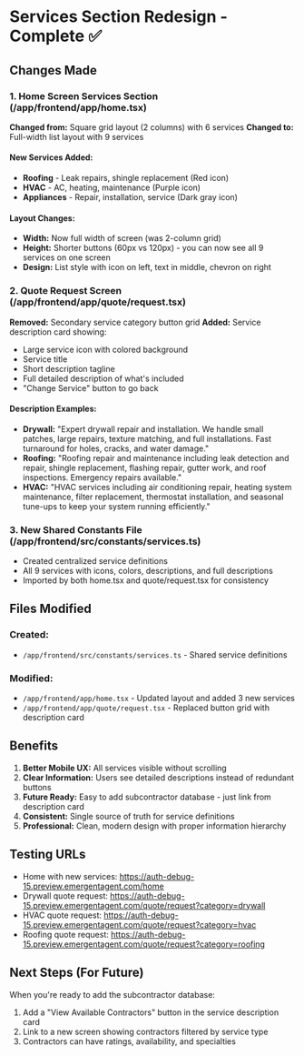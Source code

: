 # Services Section Redesign - Complete ✅

## Changes Made

### 1. Home Screen Services Section (/app/frontend/app/home.tsx)
**Changed from:** Square grid layout (2 columns) with 6 services
**Changed to:** Full-width list layout with 9 services

#### New Services Added:
- **Roofing** - Leak repairs, shingle replacement (Red icon)
- **HVAC** - AC, heating, maintenance (Purple icon)
- **Appliances** - Repair, installation, service (Dark gray icon)

#### Layout Changes:
- **Width:** Now full width of screen (was 2-column grid)
- **Height:** Shorter buttons (60px vs 120px) - you can now see all 9 services on one screen
- **Design:** List style with icon on left, text in middle, chevron on right

### 2. Quote Request Screen (/app/frontend/app/quote/request.tsx)
**Removed:** Secondary service category button grid
**Added:** Service description card showing:
- Large service icon with colored background
- Service title
- Short description tagline  
- Full detailed description of what's included
- "Change Service" button to go back

#### Description Examples:
- **Drywall:** "Expert drywall repair and installation. We handle small patches, large repairs, texture matching, and full installations. Fast turnaround for holes, cracks, and water damage."
- **Roofing:** "Roofing repair and maintenance including leak detection and repair, shingle replacement, flashing repair, gutter work, and roof inspections. Emergency repairs available."
- **HVAC:** "HVAC services including air conditioning repair, heating system maintenance, filter replacement, thermostat installation, and seasonal tune-ups to keep your system running efficiently."

### 3. New Shared Constants File (/app/frontend/src/constants/services.ts)
- Created centralized service definitions
- All 9 services with icons, colors, descriptions, and full descriptions
- Imported by both home.tsx and quote/request.tsx for consistency

## Files Modified

### Created:
- `/app/frontend/src/constants/services.ts` - Shared service definitions

### Modified:
- `/app/frontend/app/home.tsx` - Updated layout and added 3 new services
- `/app/frontend/app/quote/request.tsx` - Replaced button grid with description card

## Benefits

1. **Better Mobile UX:** All services visible without scrolling
2. **Clear Information:** Users see detailed descriptions instead of redundant buttons
3. **Future Ready:** Easy to add subcontractor database - just link from description card
4. **Consistent:** Single source of truth for service definitions
5. **Professional:** Clean, modern design with proper information hierarchy

## Testing URLs

- Home with new services: https://auth-debug-15.preview.emergentagent.com/home
- Drywall quote request: https://auth-debug-15.preview.emergentagent.com/quote/request?category=drywall
- HVAC quote request: https://auth-debug-15.preview.emergentagent.com/quote/request?category=hvac
- Roofing quote request: https://auth-debug-15.preview.emergentagent.com/quote/request?category=roofing

## Next Steps (For Future)

When you're ready to add the subcontractor database:
1. Add a "View Available Contractors" button in the service description card
2. Link to a new screen showing contractors filtered by service type
3. Contractors can have ratings, availability, and specialties
